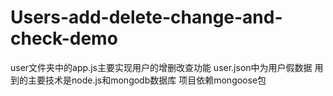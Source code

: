 # Users-add-delete-change-and-check-demo
user文件夹中的app.js主要实现用户的增删改查功能
user.json中为用户假数据
用到的主要技术是node.js和mongodb数据库
项目依赖mongoose包
